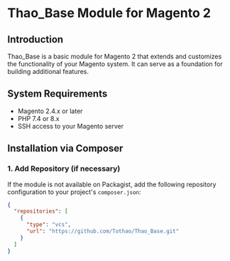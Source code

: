 # Thao_Base Module for Magento 2

## Introduction
Thao_Base is a basic module for Magento 2 that extends and customizes the functionality of your Magento system. It can serve as a foundation for building additional features.

## System Requirements
- Magento 2.4.x or later
- PHP 7.4 or 8.x
- SSH access to your Magento server

## Installation via Composer

### 1. Add Repository (if necessary)
If the module is not available on Packagist, add the following repository configuration to your project's `composer.json`:

```json
{
  "repositories": [
    {
      "type": "vcs",
      "url": "https://github.com/Tothao/Thao_Base.git"
    }
  ]
}

